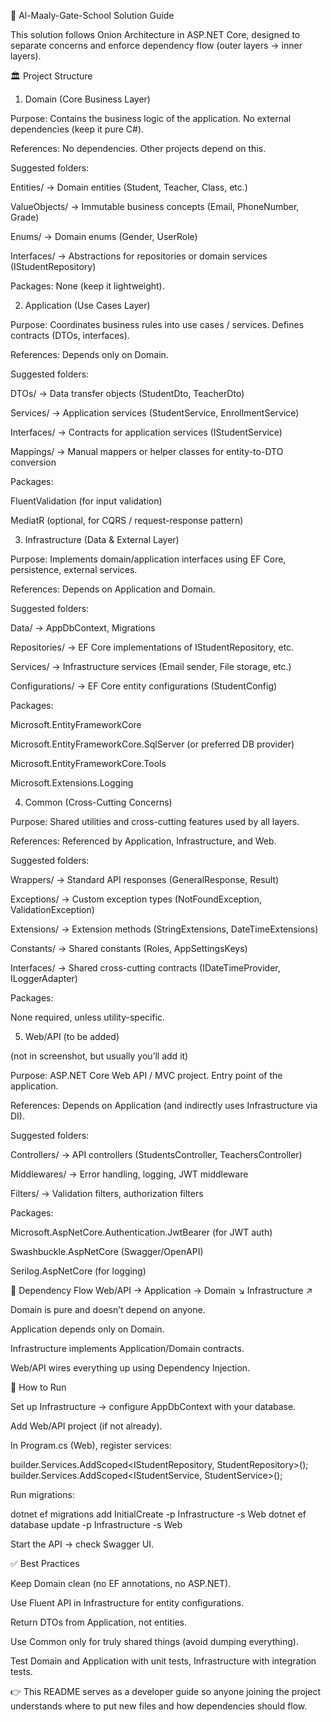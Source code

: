 📘 Al-Maaly-Gate-School Solution Guide

This solution follows Onion Architecture in ASP.NET Core, designed to separate concerns and enforce dependency flow (outer layers → inner layers).

🏛 Project Structure
1. Domain (Core Business Layer)

Purpose: Contains the business logic of the application. No external dependencies (keep it pure C#).

References: No dependencies. Other projects depend on this.

Suggested folders:

Entities/ → Domain entities (Student, Teacher, Class, etc.)

ValueObjects/ → Immutable business concepts (Email, PhoneNumber, Grade)

Enums/ → Domain enums (Gender, UserRole)

Interfaces/ → Abstractions for repositories or domain services (IStudentRepository)

Packages: None (keep it lightweight).

2. Application (Use Cases Layer)

Purpose: Coordinates business rules into use cases / services. Defines contracts (DTOs, interfaces).

References: Depends only on Domain.

Suggested folders:

DTOs/ → Data transfer objects (StudentDto, TeacherDto)

Services/ → Application services (StudentService, EnrollmentService)

Interfaces/ → Contracts for application services (IStudentService)

Mappings/ → Manual mappers or helper classes for entity-to-DTO conversion

Packages:

FluentValidation (for input validation)

MediatR (optional, for CQRS / request-response pattern)

3. Infrastructure (Data & External Layer)

Purpose: Implements domain/application interfaces using EF Core, persistence, external services.

References: Depends on Application and Domain.

Suggested folders:

Data/ → AppDbContext, Migrations

Repositories/ → EF Core implementations of IStudentRepository, etc.

Services/ → Infrastructure services (Email sender, File storage, etc.)

Configurations/ → EF Core entity configurations (StudentConfig)

Packages:

Microsoft.EntityFrameworkCore

Microsoft.EntityFrameworkCore.SqlServer (or preferred DB provider)

Microsoft.EntityFrameworkCore.Tools

Microsoft.Extensions.Logging

4. Common (Cross-Cutting Concerns)

Purpose: Shared utilities and cross-cutting features used by all layers.

References: Referenced by Application, Infrastructure, and Web.

Suggested folders:

Wrappers/ → Standard API responses (GeneralResponse, Result<T>)

Exceptions/ → Custom exception types (NotFoundException, ValidationException)

Extensions/ → Extension methods (StringExtensions, DateTimeExtensions)

Constants/ → Shared constants (Roles, AppSettingsKeys)

Interfaces/ → Shared cross-cutting contracts (IDateTimeProvider, ILoggerAdapter)

Packages:

None required, unless utility-specific.

5. Web/API (to be added)

(not in screenshot, but usually you’ll add it)

Purpose: ASP.NET Core Web API / MVC project. Entry point of the application.

References: Depends on Application (and indirectly uses Infrastructure via DI).

Suggested folders:

Controllers/ → API controllers (StudentsController, TeachersController)

Middlewares/ → Error handling, logging, JWT middleware

Filters/ → Validation filters, authorization filters

Packages:

Microsoft.AspNetCore.Authentication.JwtBearer (for JWT auth)

Swashbuckle.AspNetCore (Swagger/OpenAPI)

Serilog.AspNetCore (for logging)

🔄 Dependency Flow
Web/API → Application → Domain
       ↘ Infrastructure ↗


Domain is pure and doesn’t depend on anyone.

Application depends only on Domain.

Infrastructure implements Application/Domain contracts.

Web/API wires everything up using Dependency Injection.

🚀 How to Run

Set up Infrastructure → configure AppDbContext with your database.

Add Web/API project (if not already).

In Program.cs (Web), register services:

builder.Services.AddScoped<IStudentRepository, StudentRepository>();
builder.Services.AddScoped<IStudentService, StudentService>();


Run migrations:

dotnet ef migrations add InitialCreate -p Infrastructure -s Web
dotnet ef database update -p Infrastructure -s Web


Start the API → check Swagger UI.

✅ Best Practices

Keep Domain clean (no EF annotations, no ASP.NET).

Use Fluent API in Infrastructure for entity configurations.

Return DTOs from Application, not entities.

Use Common only for truly shared things (avoid dumping everything).

Test Domain and Application with unit tests, Infrastructure with integration tests.

👉 This README serves as a developer guide so anyone joining the project understands where to put new files and how dependencies should flow.